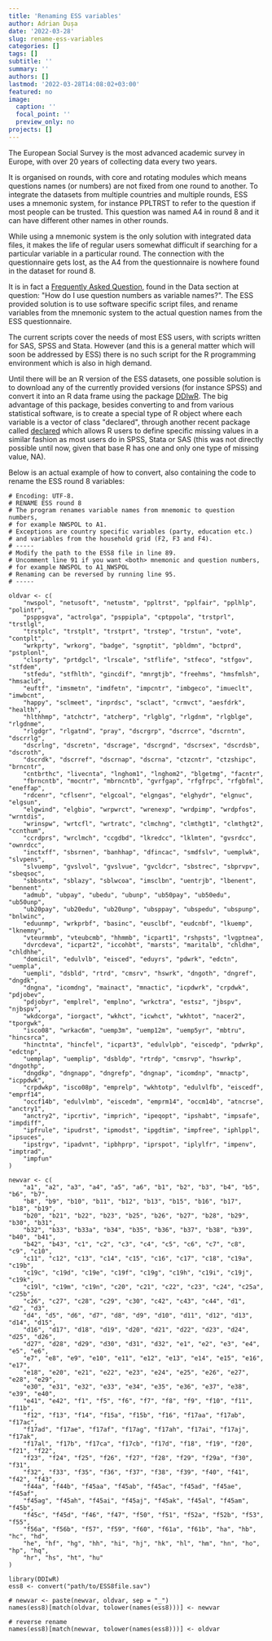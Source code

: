 ```yaml
---
title: 'Renaming ESS variables'
author: Adrian Dușa
date: '2022-03-28'
slug: rename-ess-variables
categories: []
tags: []
subtitle: ''
summary: ''
authors: []
lastmod: '2022-03-28T14:08:02+03:00'
featured: no
image:
  caption: ''
  focal_point: ''
  preview_only: no
projects: []
---
```


The European Social Survey is the most advanced academic survey in Europe, with over 20 years of collecting data every two years.

It is organised on rounds, with core and rotating modules which means questions names (or numbers) are not fixed from one round to another. To integrate the datasets from multiple countries and multiple rounds, ESS uses a mnemonic system, for instance PPLTRST to refer to the question if most people can be trusted. This question was named A4 in round 8 and it can have different other names in other rounds.

While using a mnemonic system is the only solution with integrated data files, it makes the life of regular users somewhat difficult if searching for a particular variable in a particular round. The connection with the questionnaire gets lost, as the A4 from the questionnaire is nowhere found in the dataset for round 8.

It is in fact a [Frequently Asked Question](https://www.europeansocialsurvey.org/about/faq.html), found in the Data section at question: "How do I use question numbers as variable names?". The ESS provided solution is to use software specific script files, and rename variables from the mnemonic system to the actual question names from the ESS questionnaire.

The current scripts cover the needs of most ESS users, with scripts written for SAS, SPSS and Stata. However (and this is a general matter which will soon be addressed by ESS) there is no such script for the R programming environment which is also in high demand.

Until there will be an R version of the ESS datasets, one possible solution is to download any of the currently provided versions (for instance SPSS) and convert it into an R data frame using the package [DDIwR](https://cran.r-project.org/web/packages/DDIwR/index.html). The big advantage of this package, besides converting to and from various statistical software, is to create a special type of R object where each variable is a vector of class "declared", through another recent package called [declared](https://cran.r-project.org/web/packages/DDIwR/index.html) which allows R users to define specific missing values in a similar fashion as most users do in SPSS, Stata or SAS (this was not directly possible until now, given that base R has one and only one type of missing value, NA).

Below is an actual example of how to convert, also containing the code to rename the ESS round 8 variables:

```{r}
# Encoding: UTF-8.
# RENAME ESS round 8
# The program renames variable names from mnemomic to question numbers,
# for example NWSPOL to A1.
# Exceptions are country specific variables (party, education etc.)
# and variables from the household grid (F2, F3 and F4).
# -----
# Modify the path to the ESS8 file in line 89.
# Uncomment line 91 if you want <both> mnemonic and question numbers,
# for example NWSPOL to A1_NWSPOL
# Renaming can be reversed by running line 95.
# -----

oldvar <- c(
    "nwspol", "netusoft", "netustm", "ppltrst", "pplfair", "pplhlp", "polintr",
    "psppsgva", "actrolga", "psppipla", "cptppola", "trstprl", "trstlgl",
    "trstplc", "trstplt", "trstprt", "trstep", "trstun", "vote", "contplt",
    "wrkprty", "wrkorg", "badge", "sgnptit", "pbldmn", "bctprd", "pstplonl",
    "clsprty", "prtdgcl", "lrscale", "stflife", "stfeco", "stfgov", "stfdem",
    "stfedu", "stfhlth", "gincdif", "mnrgtjb", "freehms", "hmsfmlsh", "hmsacld",
    "euftf", "imsmetn", "imdfetn", "impcntr", "imbgeco", "imueclt", "imwbcnt",
    "happy", "sclmeet", "inprdsc", "sclact", "crmvct", "aesfdrk", "health",
    "hlthhmp", "atchctr", "atcherp", "rlgblg", "rlgdnm", "rlgblge", "rlgdnme",
    "rlgdgr", "rlgatnd", "pray", "dscrgrp", "dscrrce", "dscrntn", "dscrrlg",
    "dscrlng", "dscretn", "dscrage", "dscrgnd", "dscrsex", "dscrdsb", "dscroth",
    "dscrdk", "dscrref", "dscrnap", "dscrna", "ctzcntr", "ctzshipc", "brncntr",
    "cntbrthc", "livecnta", "lnghom1", "lnghom2", "blgetmg", "facntr",
    "fbrncntb", "mocntr", "mbrncntb", "gvrfgap", "rfgfrpc", "rfgbfml", "eneffap",
    "rdcenr", "cflsenr", "elgcoal", "elgngas", "elghydr", "elgnuc", "elgsun",
    "elgwind", "elgbio", "wrpwrct", "wrenexp", "wrdpimp", "wrdpfos", "wrntdis",
    "wrinspw", "wrtcfl", "wrtratc", "clmchng", "clmthgt1", "clmthgt2", "ccnthum",
    "ccrdprs", "wrclmch", "ccgdbd", "lkredcc", "lklmten", "gvsrdcc", "ownrdcc",
    "inctxff", "sbsrnen", "banhhap", "dfincac", "smdfslv", "uemplwk", "slvpens",
    "slvuemp", "gvslvol", "gvslvue", "gvcldcr", "sbstrec", "sbprvpv", "sbeqsoc",
    "sbbsntx", "sblazy", "sblwcoa", "imsclbn", "uentrjb", "lbenent", "bennent",
    "admub", "ubpay", "ubedu", "ubunp", "ub50pay", "ub50edu", "ub50unp",
    "ub20pay", "ub20edu", "ub20unp", "ubsppay", "ubspedu", "ubspunp", "bnlwinc",
    "eduunmp", "wrkprbf", "basinc", "eusclbf", "eudcnbf", "lkuemp", "lknemny",
    "vteurmmb", "vteubcmb", "hhmmb", "icpart1", "rshpsts", "lvgptnea",
    "dvrcdeva", "icpart2", "iccohbt", "marsts", "maritalb", "chldhm", "chldhhe",
    "domicil", "edulvlb", "eisced", "eduyrs", "pdwrk", "edctn", "uempla",
    "uempli", "dsbld", "rtrd", "cmsrv", "hswrk", "dngoth", "dngref", "dngdk",
    "dngna", "icomdng", "mainact", "mnactic", "icpdwrk", "crpdwk", "pdjobev",
    "pdjobyr", "emplrel", "emplno", "wrkctra", "estsz", "jbspv", "njbspv",
    "wkdcorga", "iorgact", "wkhct", "icwhct", "wkhtot", "nacer2", "tporgwk",
    "isco08", "wrkac6m", "uemp3m", "uemp12m", "uemp5yr", "mbtru", "hincsrca",
    "hinctnta", "hincfel", "icpart3", "edulvlpb", "eiscedp", "pdwrkp", "edctnp",
    "uemplap", "uemplip", "dsbldp", "rtrdp", "cmsrvp", "hswrkp", "dngothp",
    "dngdkp", "dngnapp", "dngrefp", "dngnap", "icomdnp", "mnactp", "icppdwk",
    "crpdwkp", "isco08p", "emprelp", "wkhtotp", "edulvlfb", "eiscedf", "emprf14",
    "occf14b", "edulvlmb", "eiscedm", "emprm14", "occm14b", "atncrse", "anctry1",
    "anctry2", "ipcrtiv", "imprich", "ipeqopt", "ipshabt", "impsafe", "impdiff",
    "ipfrule", "ipudrst", "ipmodst", "ipgdtim", "impfree", "iphlppl", "ipsuces",
    "ipstrgv", "ipadvnt", "ipbhprp", "iprspot", "iplylfr", "impenv", "imptrad",
    "impfun"
)

newvar <- c(
    "a1", "a2", "a3", "a4", "a5", "a6", "b1", "b2", "b3", "b4", "b5", "b6", "b7",
    "b8", "b9", "b10", "b11", "b12", "b13", "b15", "b16", "b17", "b18", "b19",
    "b20", "b21", "b22", "b23", "b25", "b26", "b27", "b28", "b29", "b30", "b31",
    "b32", "b33", "b33a", "b34", "b35", "b36", "b37", "b38", "b39", "b40", "b41",
    "b42", "b43", "c1", "c2", "c3", "c4", "c5", "c6", "c7", "c8", "c9", "c10",
    "c11", "c12", "c13", "c14", "c15", "c16", "c17", "c18", "c19a", "c19b",
    "c19c", "c19d", "c19e", "c19f", "c19g", "c19h", "c19i", "c19j", "c19k",
    "c19l", "c19m", "c19n", "c20", "c21", "c22", "c23", "c24", "c25a", "c25b",
    "c26", "c27", "c28", "c29", "c30", "c42", "c43", "c44", "d1", "d2", "d3",
    "d4", "d5", "d6", "d7", "d8", "d9", "d10", "d11", "d12", "d13", "d14", "d15",
    "d16", "d17", "d18", "d19", "d20", "d21", "d22", "d23", "d24", "d25", "d26",
    "d27", "d28", "d29", "d30", "d31", "d32", "e1", "e2", "e3", "e4", "e5", "e6",
    "e7", "e8", "e9", "e10", "e11", "e12", "e13", "e14", "e15", "e16", "e17",
    "e18", "e20", "e21", "e22", "e23", "e24", "e25", "e26", "e27", "e28", "e29",
    "e30", "e31", "e32", "e33", "e34", "e35", "e36", "e37", "e38", "e39", "e40",
    "e41", "e42", "f1", "f5", "f6", "f7", "f8", "f9", "f10", "f11", "f11b",
    "f12", "f13", "f14", "f15a", "f15b", "f16", "f17aa", "f17ab", "f17ac",
    "f17ad", "f17ae", "f17af", "f17ag", "f17ah", "f17ai", "f17aj", "f17ak",
    "f17al", "f17b", "f17ca", "f17cb", "f17d", "f18", "f19", "f20", "f21", "f22",
    "f23", "f24", "f25", "f26", "f27", "f28", "f29", "f29a", "f30", "f31",
    "f32", "f33", "f35", "f36", "f37", "f38", "f39", "f40", "f41", "f42", "f43",
    "f44a", "f44b", "f45aa", "f45ab", "f45ac", "f45ad", "f45ae", "f45af",
    "f45ag", "f45ah", "f45ai", "f45aj", "f45ak", "f45al", "f45am", "f45b",
    "f45c", "f45d", "f46", "f47", "f50", "f51", "f52a", "f52b", "f53", "f55",
    "f56a", "f56b", "f57", "f59", "f60", "f61a", "f61b", "ha", "hb", "hc", "hd",
    "he", "hf", "hg", "hh", "hi", "hj", "hk", "hl", "hm", "hn", "ho", "hp", "hq",
    "hr", "hs", "ht", "hu"
)

library(DDIwR)
ess8 <- convert("path/to/ESS8file.sav")

# newvar <- paste(newvar, oldvar, sep = "_")
names(ess8)[match(oldvar, tolower(names(ess8)))] <- newvar

# reverse rename
names(ess8)[match(newvar, tolower(names(ess8)))] <- oldvar
```
